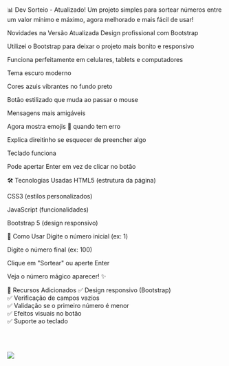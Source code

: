 
📊 Dev Sorteio - Atualizado!
Um projeto simples para sortear números entre um valor mínimo e máximo, agora melhorado e mais fácil de usar!

 Novidades na Versão Atualizada
Design profissional com Bootstrap

Utilizei o Bootstrap para deixar o projeto mais bonito e responsivo

Funciona perfeitamente em celulares, tablets e computadores

Tema escuro moderno

Cores azuis vibrantes no fundo preto

Botão estilizado que muda ao passar o mouse

Mensagens mais amigáveis

Agora mostra emojis 🚨 quando tem erro

Explica direitinho se esquecer de preencher algo

Teclado funciona

Pode apertar Enter em vez de clicar no botão

🛠 Tecnologias Usadas
HTML5 (estrutura da página)

CSS3 (estilos personalizados)

JavaScript (funcionalidades)

Bootstrap 5 (design responsivo)

🎯 Como Usar
Digite o número inicial (ex: 1)

Digite o número final (ex: 100)

Clique em "Sortear" ou aperte Enter

Veja o número mágico aparecer! ✨

🌟 Recursos Adicionados
✅ Design responsivo (Bootstrap)<br>
✅ Verificação de campos vazios<br>
✅ Validação se o primeiro número é menor<br>
✅ Efeitos visuais no botão<br>
✅ Suporte ao teclado

<br><br>

<div aling="center">
<img src="https://github.com/user-attachments/assets/d9dfdf3a-d8a6-4169-b3f4-53d05c985925"
</div>


